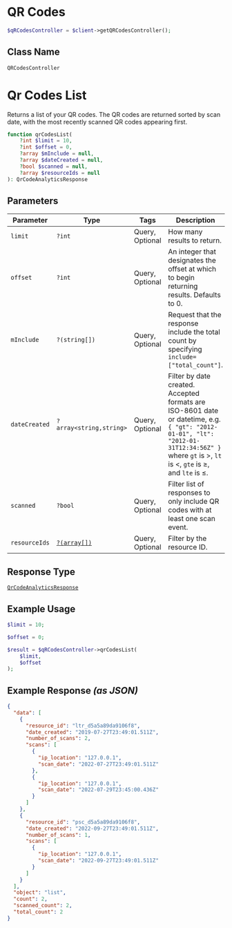 # QR Codes

```php
$qRCodesController = $client->getQRCodesController();
```

## Class Name

`QRCodesController`


# Qr Codes List

Returns a list of your QR codes. The QR codes are returned sorted by scan date, with the most recently scanned QR codes appearing first.

```php
function qrCodesList(
    ?int $limit = 10,
    ?int $offset = 0,
    ?array $mInclude = null,
    ?array $dateCreated = null,
    ?bool $scanned = null,
    ?array $resourceIds = null
): QrCodeAnalyticsResponse
```

## Parameters

| Parameter | Type | Tags | Description |
|  --- | --- | --- | --- |
| `limit` | `?int` | Query, Optional | How many results to return. |
| `offset` | `?int` | Query, Optional | An integer that designates the offset at which to begin returning results. Defaults to 0. |
| `mInclude` | `?(string[])` | Query, Optional | Request that the response include the total count by specifying `include=["total_count"]`. |
| `dateCreated` | `?array<string,string>` | Query, Optional | Filter by date created. Accepted formats are ISO-8601 date or datetime, e.g. `{ "gt": "2012-01-01", "lt": "2012-01-31T12:34:56Z" }` where `gt` is >, `lt` is <, `gte` is ≥, and `lte` is ≤. |
| `scanned` | `?bool` | Query, Optional | Filter list of responses to only include QR codes with at least one scan event. |
| `resourceIds` | [`?(array[])`](../../doc/models/object-enum.md) | Query, Optional | Filter by the resource ID. |

## Response Type

[`QrCodeAnalyticsResponse`](../../doc/models/qr-code-analytics-response.md)

## Example Usage

```php
$limit = 10;

$offset = 0;

$result = $qRCodesController->qrCodesList(
    $limit,
    $offset
);
```

## Example Response *(as JSON)*

```json
{
  "data": [
    {
      "resource_id": "ltr_d5a5a89da9106f8",
      "date_created": "2019-07-27T23:49:01.511Z",
      "number_of_scans": 2,
      "scans": [
        {
          "ip_location": "127.0.0.1",
          "scan_date": "2022-07-27T23:49:01.511Z"
        },
        {
          "ip_location": "127.0.0.1",
          "scan_date": "2022-07-29T23:45:00.436Z"
        }
      ]
    },
    {
      "resource_id": "psc_d5a5a89da9106f8",
      "date_created": "2022-09-27T23:49:01.511Z",
      "number_of_scans": 1,
      "scans": [
        {
          "ip_location": "127.0.0.1",
          "scan_date": "2022-09-27T23:49:01.511Z"
        }
      ]
    }
  ],
  "object": "list",
  "count": 2,
  "scanned_count": 2,
  "total_count": 2
}
```

